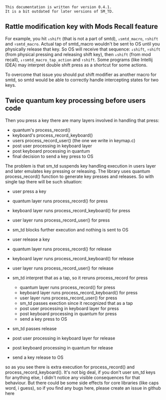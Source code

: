 ```
This documentation is written for version 0.4.1.
It is a bit outdated for later versions of SM_TD.
```


## Rattle modification key with Mods Recall feature

For example, you hit `↓shift` (that is not a part of smtd), `↓smtd_macro`, `↑shift` and `↑smtd_macro`. Actual tap of smtd_macro wouldn't be sent to OS until you physically release that key. So OS will receive that sequence: `↓shift`, `↑shift` (from physical pressing and releasing shift key), then `↓shift` (from mod recall), `↓↑smtd_macro_tap_action` and `↑shift`. Some programs (like Intellij IDEA) may interpret double shift press as a shortcut for some actions.

To overcome that issue you should put shift modifier as another macro for smtd, so smtd would be able to correctly handle intercepting states for two keys.


## Twice quantum key processing before users code

Then you press a key there are many layers involved in handling that press:
- quantum's process_record()
- keyboard's process_record_keyboard()
- users process_record_user() (the one we write in keymap.c)
- post user processing in keyboard layer
- post keyboard processing in quantum
- final decision to send a key press to OS

The problem is that sm_td suspends key handling execution in users layer and later emulates key pressing or releasing. The library uses quantum process_record() function to generate key presses and releases. So with single tap there will be such situation:

- user press a key
- quantum layer runs process_record() for press
- keyboard layer runs process_record_keyboard() for press
- user layer runs process_record_user() for press
- sm_td blocks further execution and nothing is sent to OS

- user release a key
- quantum layer runs process_record() for release
- keyboard layer runs process_record_keyboard() for release
- user layer runs process_record_user() for release
- sm_td interpret that as a tap, so it reruns process_record for press
  - quantum layer runs process_record() for press
  - keyboard layer runs process_record_keyboard() for press
  - user layer runs process_record_user() for press
  - sm_td passes exection since it recognized that as a tap
  - post user processing in keyboard layer for press
  - post keyboard processing in quantum for press
  - send a key press to OS
- sm_td passes release
- post user processing in keyboard layer for release
- post keyboard processing in quantum for release
- send a key release to OS

so as you see there is extra execution for process_record() and process_record_keyboard(). It's not big deal, if you don't user sm_td keys for anything else, I didn't notice any visible consequences for that behaviour. But there could be some side effects for core libraries (like caps word, i guess), so if you find any bugs here, please create an issue in github here
